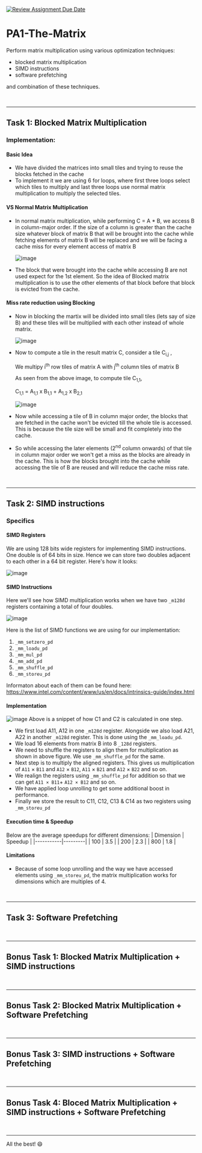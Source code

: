 [![Review Assignment Due Date](https://classroom.github.com/assets/deadline-readme-button-24ddc0f5d75046c5622901739e7c5dd533143b0c8e959d652212380cedb1ea36.svg)](https://classroom.github.com/a/mnOJa0WY)
# PA1-The-Matrix

Perform matrix multiplication using various optimization techniques:
- blocked matrix multiplication
- SIMD instructions
- software prefetching

and combination of these techniques.

<br>

---
## Task 1: Blocked Matrix Multiplication
### Implementation:
#### Basic Idea
- We have divided the matrices into small tiles and trying to reuse the blocks fetched in the cache
- To implement it we are using 6 for loops, where first three loops select which tiles to multiply and last three loops use normal matrix multiplication to multiply the selected tiles.
#### VS Normal Matrix Multiplication
- In normal matrix multiplication, while performing C = A * B, we access B in column-major order. If the size of a column is greater than the cache size whatever block of matrix B that will be brought into the cache while fetching elements of matrix B will be replaced and we will be facing a cache miss for every element access of matrix B
  
  ![image](https://github.com/cs683-iitb-autumn-2023/pa1-the-matrix-opcodeoutlaws/assets/142027995/ede6508f-0696-43a7-9d86-9fdf92642ae7)

- The block that were brought into the cache while accessing B are not used expect for the 1st element. So the idea of Blocked matrix multiplication is to use the other elements of that block before that block is evicted from the cache.  
#### Miss rate reduction using Blocking
- Now in blocking the martix will be divided into small tiles (lets say of size B) and these tiles will be multiplied with each other instead of whole matrix.

  ![image](https://github.com/cs683-iitb-autumn-2023/pa1-the-matrix-opcodeoutlaws/assets/142027995/45c4b7ea-f108-49e5-9944-ad765929dd9b)

- Now to compute a tile in the result matrix C, consider a tile C<sub>i,j</sub> ,

  We multipy i<sup>th</sup> row tiles of matrix A with j<sup>th</sup> column tiles of matrix B

  As seen from the above image, to compute tile  C<sub>1,1</sub>,

     C<sub>1,1</sub> =  A<sub>1,1</sub> x  B<sub>1,1</sub> +  A<sub>1,2</sub> x B<sub>2,1</sub>

  ![image](https://github.com/cs683-iitb-autumn-2023/pa1-the-matrix-opcodeoutlaws/assets/142027995/87b3aa52-2b08-426a-91b0-68466676c49c)
  

- Now while accessing a tile of B in column major order, the blocks that are fetched in the cache won't be evicted till the whole tile is accessed. This is because the tile size will be small and fit completely into the cache.
- So while accessing the later elements (2<sup>nd</sup> column onwards) of that tile in column major order we won't get a miss as the blocks are already in the cache. This is how the blocks brought into the cache while accessing the tile of B are reused and will reduce the cache miss rate.  


<br>

---
## Task 2: SIMD instructions
### Specifics
#### SIMD Registers
We are using 128 bits wide registers for implementing SIMD instructions. One double is of 64 bits in size. Hence we can store two doubles adjacent to each other in a 64 bit register. Here's how it looks:

![image](https://github.com/cs683-iitb-autumn-2023/pa1-the-matrix-opcodeoutlaws/assets/48720143/d5b47259-464c-4fa0-b2c5-a79b6944ab99)


#### SIMD Instructions
Here we'll see how SIMD multiplication works when we have two `_m128d` registers containing a total of four doubles.

![image](https://github.com/cs683-iitb-autumn-2023/pa1-the-matrix-opcodeoutlaws/assets/48720143/7f2f49d2-2b00-4f35-9b16-86c7a78ae041)


Here is the list of SIMD functions we are using for our implementation:
1. `_mm_setzero_pd`
2. `_mm_loadu_pd`
3. `_mm_mul_pd`
4. `_mm_add_pd`
5. `_mm_shuffle_pd`
6. `_mm_storeu_pd`

Informaton about each of them can be found here: https://www.intel.com/content/www/us/en/docs/intrinsics-guide/index.html

#### Implementation
![image](https://github.com/cs683-iitb-autumn-2023/pa1-the-matrix-opcodeoutlaws/assets/48720143/2b852f03-8f50-485b-a864-45ed41abd267)
Above is a snippet of how C1 and C2 is calculated in one step.
- We first load A11, A12 in one `_m128d` register. Alongside we also load A21, A22 in another `_m128d` register. This is done using the `_mm_loadu_pd`.
- We load 16 elements from matrix B into 8 `_128d` registers.
- We need to shuffle the registers to align them for multiplication as shown in above figure. We use  `_mm_shuffle_pd` for the same.
- Next step is to multiply the aligned registers. This gives us multiplication of `A11` × `B11` and `A12` × `B12`, `A11` × `B21` and `A12` × `B22` and so on.
- We realign the registers using `_mm_shuffle_pd` for addition so that we can get `A11 × B11`+ `A12 × B12` and so on.
- We have applied loop unrolling to get some additional boost in performance.
- Finally we store the result to C11, C12, C13 & C14 as two registers using `_mm_storeu_pd`

#### Execution time & Speedup
Below are the average speedups for different dimensions:
| Dimension | Speedup |
|-----------|---------|
| 100       | 3.5     |
| 200       | 2.3     |
| 800       | 1.8     |

#### Limitations
- Because of some loop unrolling and the way we have accessed elements using `_mm_storeu_pd`, the matrix multiplication works for dimensions which are multiples of 4.

<br>

---
## Task 3: Software Prefetching

<br>

---
## Bonus Task 1: Blocked Matrix Multiplication + SIMD instructions

<br>

---
## Bonus Task 2: Blocked Matrix Multiplication + Software Prefetching

<br>

---
## Bonus Task 3: SIMD instructions + Software Prefetching

<br>

---
## Bonus Task 4: Bloced Matrix Multiplication + SIMD instructions + Software Prefetching

<br>

---
All the best! :smile:
